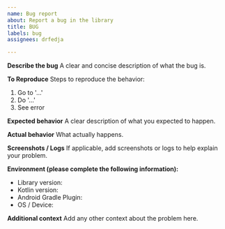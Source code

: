 ```yaml
---
name: Bug report
about: Report a bug in the library
title: BUG
labels: bug
assignees: drfedja

---
```


**Describe the bug**
A clear and concise description of what the bug is.

**To Reproduce**
Steps to reproduce the behavior:
1. Go to '...'
2. Do '...'
3. See error

**Expected behavior**
A clear description of what you expected to happen.

**Actual behavior**
What actually happens.

**Screenshots / Logs**
If applicable, add screenshots or logs to help explain your problem.

**Environment (please complete the following information):**
- Library version: 
- Kotlin version: 
- Android Gradle Plugin: 
- OS / Device: 

**Additional context**
Add any other context about the problem here.
